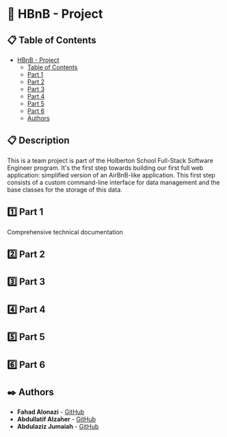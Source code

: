 # :house_with_garden: HBnB - Project
## :clipboard: Table of Contents
- [HBnB - Project](#hbnb-project)
  - [Table of Contents](#table-of-contents)
  - [Part 1](#part-1)
  - [Part 2](#part-2)
  - [Part 3](#part-3)
  - [Part 4](#part-4)
  - [Part 5](#part-5)
  - [Part 6](#part-6)
  - [Authors](#authors)

## :clipboard: Description

This is a team project is part of the Holberton School Full-Stack Software Engineer program. It's the first step towards building our first full web application: simplified version of an AirBnB-like application. This first step consists of a custom command-line interface for data management and the base classes for the storage of this data.

## :one: Part 1
Comprehensive technical documentation


## :two: Part 2

## :three: Part 3

## :four: Part 4

## :five: Part 5

## :six: Part 6



## :black_nib: Authors
- **Fahad Alonazi** - [GitHub](https://github.com/Froot1)
- **Abdullatif Alzaher** - [GitHub](https://github.com/)
- **Abdulaziz Jumaiah** - [GitHub](https://github.com/)
